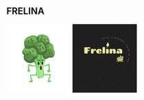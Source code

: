 ## FRELINA

<img src="https://raw.githubusercontent.com/frelina/frelina.github.io/main/118905452-angry-broccoli-vegetable-character-with-funny-face-vector-illustration-on-white-background-.webp" alt="our mascot" width="150" height="160">

<img src="https://github.com/frelina/frelina.github.io/blob/main/c1427ed9-c5df-43eb-9615-f2d453eab52c.jpeg?raw=true" alt="." width="150" height="160">
